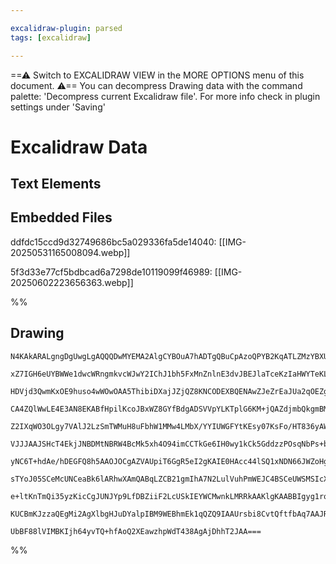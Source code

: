 ```yaml
---

excalidraw-plugin: parsed
tags: [excalidraw]

---
```

==⚠  Switch to EXCALIDRAW VIEW in the MORE OPTIONS menu of this document. ⚠== You can decompress Drawing data with the command palette: 'Decompress current Excalidraw file'. For more info check in plugin settings under 'Saving'


# Excalidraw Data

## Text Elements
## Embedded Files
ddfdc15ccd9d32749686bc5a029336fa5de14040: [[IMG-20250531165008094.webp]]

5f3d33e77cf5bdbcad6a7298de10119099f46989: [[IMG-20250602223656363.webp]]

%%
## Drawing
```compressed-json
N4KAkARALgngDgUwgLgAQQQDwMYEMA2AlgCYBOuA7hADTgQBuCpAzoQPYB2KqATLZMzYBXUtiRoIACyhQ4zZAHoFAc0JRJQgEYA6bGwC2CgF7N6hbEcK4OCtptbErHALRY8RMpWdx8Q1TdIEfARcZgRmBShcZQUebQBGOIAWGjoghH0EDihmbgBtcDBQMBKIEm4IADEkxDZJQiFUkshYRArCfWikflLMbmckgHYABgBObQBmHh5hgA5Z0YA2YcGJ

xZ7IGH6eUYBWWe1dwcWRngmkvcWJwY2IChJ1bh5FxMnZnlnE3dvJBEJlaTceKzIaHWYTeKLUY8VazYYw27WZTBbjDW7MKCkNgAawQAGE2Pg2KQKpjrMw4LhAtkmqVNLhsNjlFihBxiASiSSJGSOBSqVkoLTIAAzQj4fAAZVgKIkkgZGkCQogGKxuIA6g9JED0ZicQgpTAZehBB4lSyARxwrk0PFbmxKdg1FsbcM0YVICy2ZbmNbUBwhOL0QgEMRu

HDVjd3QwmKxOE9huso4wWOwOAA5ThibiDXajJZjQZ8KNCODEXBQENAwZJeZrEaJUa2qOEZgAEXSFdDaGFBDCt2ZwjgAEliL68gBdW6aYRsgCiwUy2THk6jRA42O4/sDq7YjMraExQgQt1FwRHFWIxGFxGw8V22GwxFGxCm1aWs0Wmmwu1w8NGEzWHtdmIBB4iSYZwKVZh3HEVACmaMAmwQ+J3RXZoyjZLAKlweIlWFchMnPNAt3wHVyyEX0IEQNl

CA4ZQlWwLE4E3AN8EKABfHpilKcoJBxWZ8GYfBdgADSVVpYLKTplG6KM+jQAZdjmbQkgmBMPlGVT4mGO9bmdVBnGeM5tGOPNqyuCE1iSW57mIR40DU8YP1GQZ82OHTXUTdDfn+QE0CGYZtBhHYQQs11zgmRE6KNN10JVPUOWJUlyF5SlqUFKcGSZT12UJJLuRSvl0rwsVJWlSS5WwBVZLi3V1U1bUo3i3EDSNZVCXKW5zUkb1fSQ0p7QZJ0gVdLq

Z2IXqWO3OLgy7VAlJ2LzSmTWMuH8uFbhW1MMw4LMbX/YYIUWGFYtKEsy07KsFo/HT836yAW3bYJLu7XtjyjAcSxHZcp3G+cMgFH7V1ojdiNY24iT3Oae0E970NPBAiPQXZhQmF8JgQQZBmwYVdk0Ygv1wYhFlwQtRlmEDtPieJRjGUZhSSKEFigmD8ndMBnHuxDUNuWiQPk9BcAmPCCMRuaSLIqAKIqajHDohimKmtiSk4wpuIeuaIAALWxAB5AB

VJJJAAJSHcT4EkjJNBDMtNBRW4BcMk5xh4O94imCCTkGe6IH0wy1kCk5GddzzPOsqNbPs+bRqjHyAUFNAlNOyAkRinVVXxPKuXQABieJQILpV6UZT62US7PoEKtKBRK8VWoq+URBq0pmoQDU7K1G1071euKhNTqo26yau6jQbHVgEbk4gHLh79cGmtm7gJk0qZNpjVNuBONeU04Ha9tQcFVPefZbnO8t91QeIc3hG67ymUZebbDsL8POHSk+4dR3

yNC6T+hdAe/hDEGFQ8h5AAOJOCgAZVAUpiT6GgR5eI2gKAIE0HAcc44lSQ1xNDN66JWZoHgs0LmKFmg/0gNgCiUADCtnLLgbg6tID6GIAABSYr6RhkAKIIF1vYEgTh2w9gDDkbgMM+zs0gMXbK40ACy5Yqp4msPQUIoi8ESIgFI0uxA5FQCqv9RcCdUCvw2HSLKWjy4VBzsKaxQpTElxyrrB0w00DLBMZI4kIFSA6L0f/GkB5SBHjcRojxTALESC

sTYoJ05SCeMcUNCeaBk6lARhwXAmQABqLZCB21gmIhA7N2LulVuhPmWEJC4BSCeUWSMSIcXAGhCAuA4BwClOfBhhRoC/EyBeKkG4egMEIAgCgAAhMxOUwm52sVM4UtIICUNIOlIcFZ9BSgzhMiAecC751mfMxZyzRn2PGusnkRUa79N2QKJZGRKilV7hIfuoZzkiD2RkVZep25RyLKUC52QrkrLqvqcqfcOqPI6T8qAfzjbCAtFaRq3znmXOWXE8

e+ltKnTmQi35yzKicCgJUNJYp9LfDBZiiF2LcUSkIEYWCMwnkLMRRkAAKlgKAABBIgyg1roGCMKDKJL6VYteVEUgbKFlsAoL8ImSs6UvP0LONkrKxUSpCJrKkWIqAyoZfoRV6rGUWwqDlWZ0EsTijEv5LGBwEyNmOp8fMXyBCMUJPgAAmkvRYuxFjaBeFCQ6NZvZWX6UYNgBh2noWUb4WCgUkju3mKQsAxSKGksheNWe09xqzOZCQSl1L4z9MzcQ

KUCBmKJzzaQEgMi2AgXlbgHJuDYalpIBM9WEBhmEk1qQZQ9IAAUrsbi8CvtQftfbAq7AAJRKmNggZQAYqQGs7bgHtalB1nDRLwJdqAR3jo4pq7IbzcSOKgKmX0EsOn4TSQgSdmEy3yzQM2rINbghzWMVGbARBi1GICW/SAqTun+MCaPIQUA1ywVftujpdgABWCBsA5AlKkuAFaq2pNrao+tHSGSHsYIy4N+BQ2lAkn3dIMGN63EoRiAweq2hg2mq

UbBF88lVIMBKIjh64yvTQ+hfAoQ2XEawzhpWdT438AgAjDhhT2JAA===
```
%%